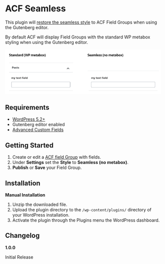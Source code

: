 # ACF Seamless

This plugin will [restore the seamless style](https://github.com/AdvancedCustomFields/acf/issues/193#issuecomment-501916061) to ACF Field Groups when using the Gutenberg editor.

By default ACF will display Field Groups with the standard WP metabox styling when using the Gutenberg editor.

![Standard vs Seamless](screenshot.png?raw=true)

## Requirements
- [WordPress 5.2+](https://wordpress.org/download/)
- Gutenberg editor enabled
- [Advanced Custom Fields](https://www.advancedcustomfields.com/)

## Getting Started
1. Create or edit a [ACF field Group](https://www.advancedcustomfields.com/resources/creating-a-field-group/) with fields.
2. Under **Settings** set the **Style** to **Seamless (no metabox)**.
3. **Publish** or **Save** your Field Group.

## Installation

**Manual Installation**

1. Unzip the downloaded file.
2. Upload the plugin directory to the `/wp-content/plugins/` directory of your WordPress installation.
3. Activate the plugin through the Plugins menu the WordPress dashboard.

## Changelog

**1.0.0**

Initial Release
